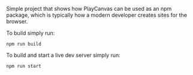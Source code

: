 Simple project that shows how PlayCanvas can be used as an npm package, which is typically how a modern developer creates sites for the browser.

To build simply run:
```
npm run build
```

To build and start a live dev server simply run:
```
npm run start
```
